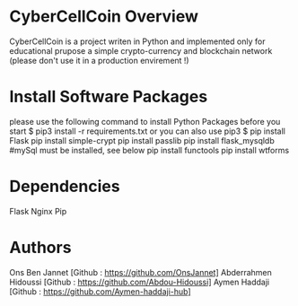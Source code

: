 # CyberCellCoin Overview
CyberCellCoin is a project writen in Python and implemented only for educational
prupose a simple crypto-currency and blockchain network (please don't use it in a production envirement !)

# Install Software Packages
please use the following command to install Python Packages before you start
$ pip3 install -r requirements.txt
or you can also use pip3
$ pip install Flask
  pip install simple-crypt
  pip install passlib
  pip install flask_mysqldb #mySql must be installed, see below
  pip install functools
  pip install wtforms

# Dependencies
Flask
Nginx
Pip

# Authors
Ons Ben Jannet          [Github : https://github.com/OnsJannet]
Abderrahmen Hidoussi    [Github : https://github.com/Abdou-Hidoussi]
Aymen Haddaji           [Github : https://github.com/Aymen-haddaji-hub]
